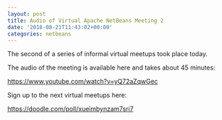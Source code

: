 ```yaml
---
layout: post
title: Audio of Virtual Apache NetBeans Meeting 2
date: '2018-08-21T11:43:02+00:00'
categories: netbeans
---
```

The second of a series of informal virtual meetups took place today.

<p>The audio of the meeting is available here and takes about 45 minutes:</p>

<p><a href="https://www.youtube.com/watch?v=yQ72aZqwGec">https://www.youtube.com/watch?v=yQ72aZqwGec</a></p>

<p>Sign up to the next virtual meetups here:</p>

<p><a href="https://doodle.com/poll/xueimbynzam7sri7">https://doodle.com/poll/xueimbynzam7sri7</a></p>
